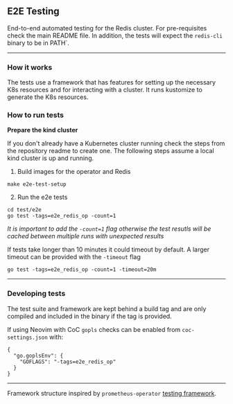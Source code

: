 ## E2E Testing

End-to-end automated testing for the Redis cluster.
For pre-requisites check the main README file. In addition, the tests will expect the `redis-cli` binary to be in PATH`.

---

### How it works

The tests use a framework that has features for setting up the necessary K8s resources and for interacting with a cluster. It runs kustomize to generate the K8s resources.

### How to run tests

**Prepare the kind cluster**

If you don't already have a Kubernetes cluster running check the steps from the repository readme to create one. The following steps assume a local kind cluster is up and running.

1. Build images for the operator and Redis

```
make e2e-test-setup
```

2. Run the e2e tests

```
cd test/e2e
go test -tags=e2e_redis_op -count=1
```

*It is important to add the `-count=1` flag otherwise the test resutls will be cached between multiple runs with unexpected results*

If tests take longer than 10 minutes it could timeout by default. A larger timeout can be provided with the `-timeout` flag

```
go test -tags=e2e_redis_op -count=1 -timeout=20m
```

---

### Developing tests

The test suite and framework are kept behind a build tag and are only compiled and included in the binary if the tag is provided.

If using Neovim with CoC `gopls` checks can be enabled from `coc-settings.json` with:

```
{
  "go.goplsEnv": {
    "GOFLAGS": "-tags=e2e_redis_op"
  }
}
```

---

Framework structure inspired by `prometheus-operator` [testing framework](https://github.com/prometheus-operator/prometheus-operator/tree/master/test).
